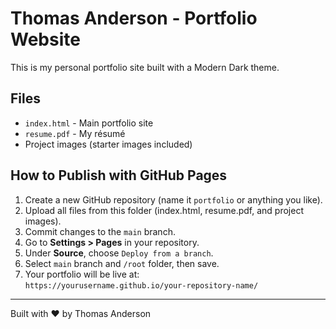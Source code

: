 # Thomas Anderson - Portfolio Website

This is my personal portfolio site built with a Modern Dark theme.

## Files
- `index.html` - Main portfolio site
- `resume.pdf` - My résumé
- Project images (starter images included)

## How to Publish with GitHub Pages
1. Create a new GitHub repository (name it `portfolio` or anything you like).
2. Upload all files from this folder (index.html, resume.pdf, and project images).
3. Commit changes to the `main` branch.
4. Go to **Settings > Pages** in your repository.
5. Under **Source**, choose `Deploy from a branch`.
6. Select `main` branch and `/root` folder, then save.
7. Your portfolio will be live at:  
   `https://yourusername.github.io/your-repository-name/`

---
Built with ❤️ by Thomas Anderson
